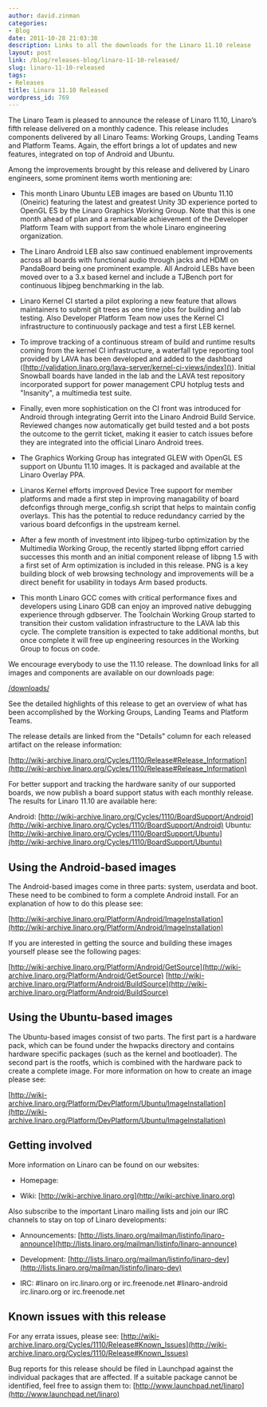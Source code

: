 ```yaml
---
author: david.zinman
categories:
- Blog
date: 2011-10-28 21:03:38
description: Links to all the downloads for the Linaro 11.10 release
layout: post
link: /blog/releases-blog/linaro-11-10-released/
slug: linaro-11-10-released
tags:
- Releases
title: Linaro 11.10 Released
wordpress_id: 769
---
```


The Linaro Team is pleased to announce the release of Linaro 11.10, Linaro’s fifth release delivered on a monthly cadence. This release includes components delivered by all Linaro Teams: Working Groups, Landing Teams and Platform Teams. Again, the effort brings a  lot of updates and new features, integrated on top of Android and Ubuntu.

Among the improvements brought by this release and delivered by Linaro engineers, some prominent items worth mentioning are:

  * This month Linaro Ubuntu LEB images are based on Ubuntu 11.10 (Oneiric) featuring the latest and greatest Unity 3D experience ported to OpenGL ES by the Linaro Graphics Working Group. Note that this is one month ahead of plan and a remarkable achievement of the Developer Platform Team with support from the whole Linaro engineering organization.


  * The Linaro Android LEB also saw continued enablement improvements across all boards with functional audio through jacks and HDMI on PandaBoard being one prominent example. All Android LEBs have been moved over to a 3.x based kernel and include a TJBench port for continuous libjpeg benchmarking in the lab.


  * Linaro Kernel CI started a pilot exploring a new feature that allows maintainers to submit git trees as one time jobs for building and lab testing. Also Developer Platform Team now uses the Kernel CI infrastructure to continuously package and test a first LEB kernel.


  * To improve tracking of a continuous stream of build and runtime results coming from the kernel CI infrastructure, a waterfall type reporting tool provided by LAVA has been developed and added to the dashboard ([http://validation.linaro.org/lava-server/kernel-ci-views/index]()). Initial Snowball boards have landed in the lab and the LAVA test repository incorporated support for power management CPU hotplug tests and "Insanity", a multimedia test suite.


  * Finally, even more sophistication on the CI front was introduced for Android through integrating Gerrit into the Linaro Android Build Service. Reviewed changes now automatically get build tested and a bot posts the outcome to the gerrit ticket, making it easier to catch issues before they are integrated into the official Linaro Android trees.


  * The Graphics Working Group has integrated GLEW with OpenGL ES support on Ubuntu 11.10 images. It is packaged and available at the Linaro Overlay PPA.


  * Linaros Kernel efforts improved Device Tree support for member platforms and made a first step in improving managability of board defconfigs through merge_config.sh script that helps to maintain config overlays. This has the potential to reduce redundancy carried by the various board defconfigs in the upstream kernel.


  * After a few month of investment into libjpeg-turbo optimization by the Multimedia Working Group, the recently started libpng effort carried successes this month and an initial component release of libpng 1.5 with a first set of Arm optimization is included in this release. PNG is a key building block of web browsing technology and improvements will be a direct benefit for usability in todays Arm based products.


  * This month Linaro GCC comes with critical performance fixes and developers using Linaro GDB can enjoy an improved native debugging experience through gdbserver. The Toolchain Working Group started to transition their custom validation infrastructure to the LAVA lab this cycle. The complete transition is expected to take additional months, but once complete it will free up engineering resources in the Working Group to focus on code.


We encourage everybody to use the 11.10 release. The download links for all images and components are available on our downloads page:

[/downloads/](/downloads/)

See the detailed highlights of this release to get an overview of what has been accomplished by the Working Groups, Landing Teams and Platform Teams.

The release details are linked from the "Details" column for each released artifact on the release information:

[http://wiki-archive.linaro.org/Cycles/1110/Release#Release_Information](http://wiki-archive.linaro.org/Cycles/1110/Release#Release_Information)

For better support and tracking the hardware sanity of our supported boards, we now publish a board support status with each monthly release. The results for Linaro 11.10 are available here:

Android: [http://wiki-archive.linaro.org/Cycles/1110/BoardSupport/Android](http://wiki-archive.linaro.org/Cycles/1110/BoardSupport/Android)
Ubuntu: [http://wiki-archive.linaro.org/Cycles/1110/BoardSupport/Ubuntu](http://wiki-archive.linaro.org/Cycles/1110/BoardSupport/Ubuntu)


## Using the Android-based images


The Android-based images come in three parts: system, userdata and boot. These need to be combined to form a complete Android install. For an explanation of how to do this please see:

[http://wiki-archive.linaro.org/Platform/Android/ImageInstallation](http://wiki-archive.linaro.org/Platform/Android/ImageInstallation)

If you are interested in getting the source and building these images yourself please see the following pages:

[http://wiki-archive.linaro.org/Platform/Android/GetSource](http://wiki-archive.linaro.org/Platform/Android/GetSource)
[http://wiki-archive.linaro.org/Platform/Android/BuildSource](http://wiki-archive.linaro.org/Platform/Android/BuildSource)


## Using the Ubuntu-based images


The Ubuntu-based images consist of two parts. The first part is a hardware pack, which can be found under the hwpacks directory and contains hardware specific packages (such as the kernel and bootloader). The second part is the rootfs, which is combined with the hardware pack to create a complete image. For more information on how to create an image please see:

[http://wiki-archive.linaro.org/Platform/DevPlatform/Ubuntu/ImageInstallation](http://wiki-archive.linaro.org/Platform/DevPlatform/Ubuntu/ImageInstallation)


## Getting involved


More information on Linaro can be found on our websites:

  * Homepage: []()


  * Wiki: [http://wiki-archive.linaro.org](http://wiki-archive.linaro.org)


Also subscribe to the important Linaro mailing lists and join our IRC channels to stay on top of Linaro developments:


  * Announcements:
[http://lists.linaro.org/mailman/listinfo/linaro-announce](http://lists.linaro.org/mailman/listinfo/linaro-announce)


  * Development:
[http://lists.linaro.org/mailman/listinfo/linaro-dev](http://lists.linaro.org/mailman/listinfo/linaro-dev)

  * IRC:
#linaro on irc.linaro.org or irc.freenode.net
#linaro-android irc.linaro.org or irc.freenode.net


## Known issues with this release


For any errata issues, please see:
[http://wiki-archive.linaro.org/Cycles/1110/Release#Known_Issues](http://wiki-archive.linaro.org/Cycles/1110/Release#Known_Issues)

Bug reports for this release should be filed in Launchpad against the individual packages that are affected. If a suitable package cannot be identified, feel free to assign them to: [http://www.launchpad.net/linaro](http://www.launchpad.net/linaro)
